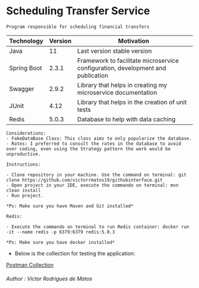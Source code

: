 # Scheduling Transfer Service

```
Program responsible for scheduling financial transfers
```

| Technology  | Version | Motivation                                                                      |
|-------------|---------|---------------------------------------------------------------------------------|
| Java        | 11      | Last version stable version                                                     |
| Spring Boot | 2.3.1   | Framework to facilitate microservice configuration, development and publication |
| Swagger     | 2.9.2   | Library that helps in creating my microservice documentation                    |
| JUnit       | 4.12    | Library that helps in the creation of unit tests                                |
| Redis       | 5.0.3   | Database to help with data caching                                              |

```
Considerations:
- FakeDataBase Class: This class aims to only popularize the database.
- Rates: I preferred to consult the rates in the database to avoid over coding, even using the Strategy pattern the work would be unproductive.
```

```
Instructions:

- Clone repository in your machine. Use the command on terminal: git clone https://github.com/victorrmatos19/githubinterface.git
- Open project in your IDE, execute the commando on terminal: mvn clean install
- Run project.

*Ps: Make sure you have Maven and Git installed*

Redis:

- Execute the commando on terminal to run Redis container: docker run -it --name redis -p 6379:6379 redis:5.0.3

*Ps: Make sure you have docker installed*
```

- Below is the collection for testing the application:

[Postman Collection](https://www.getpostman.com/collections/f425a7cc682e78528c74)

###### Author : Victor Rodrigues de Matos